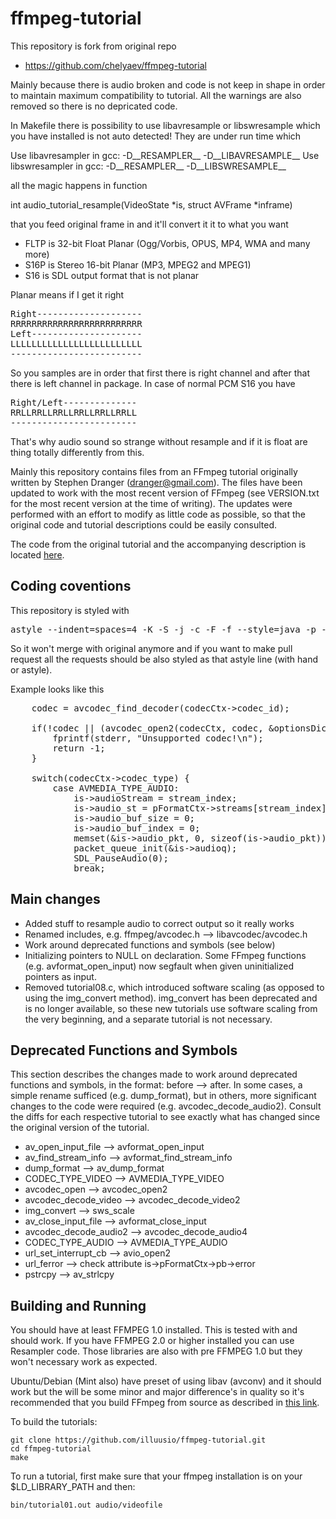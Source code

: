 ffmpeg-tutorial
===============

This repository is fork from original repo

* https://github.com/chelyaev/ffmpeg-tutorial

Mainly because there is audio broken and code is not keep in shape in order
to maintain maximum compatibility to tutorial. All the warnings are also
removed so there is no depricated code.

In Makefile there is possibility to use libavresample or libswresample which
you have installed is not auto detected! They are under run time which

Use libavresampler in gcc: -D\_\_RESAMPLER\_\_ -D\_\_LIBAVRESAMPLE\_\_
Use libswresampler in gcc: -D\_\_RESAMPLER\_\_ -D\_\_LIBSWRESAMPLE\_\_

all the magic happens in function

int audio_tutorial_resample(VideoState *is, struct AVFrame *inframe)

that you feed original frame in and it'll convert it it to what you want

* FLTP is 32-bit Float Planar (Ogg/Vorbis, OPUS, MP4, WMA and many more) 
* S16P is Stereo 16-bit Planar (MP3, MPEG2 and MPEG1)
* S16 is SDL output format that is not planar

Planar means if I get it right
<pre>
Right--------------------
RRRRRRRRRRRRRRRRRRRRRRRRR
Left---------------------
LLLLLLLLLLLLLLLLLLLLLLLLL
-------------------------
</pre>

So you samples are in order that first there is right channel and after that there
is left channel in package. In case of normal PCM S16 you have

<pre>
Right/Left--------------
RRLLRRLLRRLLRRLLRRLLRRLL
------------------------
</pre>

That's why audio sound so strange without resample and if it is float are thing totally
differently from this.

Mainly this repository contains files from an FFmpeg tutorial originally written by
Stephen Dranger (dranger@gmail.com).  The files have been updated to work with
the most recent version of FFmpeg (see VERSION.txt for the most recent version 
at the time of writing).
The updates were performed with an effort to modify as little code as possible,
so that the original code and tutorial descriptions could be easily consulted.

The code from the original tutorial and the accompanying description is located
[here](http://dranger.com/ffmpeg/).

Coding coventions
-----------------
This repository is styled with

<pre>
astyle --indent=spaces=4 -K -S -j -c -F -f --style=java -p --lineend=linux
</pre>

So it won't merge with original anymore and if you want to make pull request
all the requests should be also styled as that astyle line (with hand or astyle).

Example looks like this
<pre>
    codec = avcodec_find_decoder(codecCtx->codec_id);

    if(!codec || (avcodec_open2(codecCtx, codec, &optionsDict) < 0)) {
        fprintf(stderr, "Unsupported codec!\n");
        return -1;
    }

    switch(codecCtx->codec_type) {
        case AVMEDIA_TYPE_AUDIO:
            is->audioStream = stream_index;
            is->audio_st = pFormatCtx->streams[stream_index];
            is->audio_buf_size = 0;
            is->audio_buf_index = 0;
            memset(&is->audio_pkt, 0, sizeof(is->audio_pkt));
            packet_queue_init(&is->audioq);
            SDL_PauseAudio(0);
            break;
</pre>


Main changes
------------

* Added stuff to resample audio to correct output so it really works
* Renamed includes, e.g. ffmpeg/avcodec.h --> libavcodec/avcodec.h
* Work around deprecated functions and symbols (see below)
* Initializing pointers to NULL on declaration.  Some FFmpeg functions
  (e.g. avformat\_open\_input) now segfault when given uninitialized pointers as
  input.
* Removed tutorial08.c, which introduced software scaling (as
  opposed to using the img\_convert method).  img\_convert has been deprecated
  and is no longer available, so these new tutorials use software scaling
  from the very beginning, and a separate tutorial is not necessary.

Deprecated Functions and Symbols
--------------------------------

This section describes the changes made to work around deprecated functions
and symbols, in the format: before --> after.  In some cases, a simple rename
sufficed (e.g. dump\_format), but in others, more significant changes to the
code were required (e.g. avcodec\_decode\_audio2).  Consult the diffs for each
respective tutorial to see exactly what has changed since the original 
version of the tutorial.

* av\_open\_input\_file --> avformat\_open\_input
* av\_find\_stream\_info --> avformat\_find\_stream\_info
* dump\_format --> av\_dump\_format
* CODEC\_TYPE\_VIDEO --> AVMEDIA\_TYPE\_VIDEO
* avcodec\_open --> avcodec\_open2
* avcodec\_decode\_video --> avcodec\_decode\_video2
* img\_convert --> sws\_scale
* av\_close\_input\_file --> avformat\_close\_input
* avcodec\_decode\_audio2 --> avcodec\_decode\_audio4
* CODEC\_TYPE\_AUDIO --> AVMEDIA\_TYPE\_AUDIO
* url\_set\_interrupt\_cb --> avio\_open2
* url\_ferror --> check attribute is->pFormatCtx->pb->error
* pstrcpy --> av\_strlcpy

Building and Running
--------------------

You should have at least FFMPEG 1.0 installed. This is tested with and should work.
If you have FFMPEG 2.0 or higher installed you can use Resampler code. Those libraries
are also with pre FFMPEG 1.0 but they won't necessary work as expected.

Ubuntu/Debian (Mint also) have preset of using libav (avconv) and it should work but the will be some
minor and major difference's in quality so it's recommended that you build FFmpeg
from source as described in 
[this link](https://ffmpeg.org/trac/ffmpeg/wiki/UbuntuCompilationGuide).

To build the tutorials:

    git clone https://github.com/illuusio/ffmpeg-tutorial.git
    cd ffmpeg-tutorial
    make

To run a tutorial, first make sure that your ffmpeg installation is on your
$LD\_LIBRARY\_PATH and then:

    bin/tutorial01.out audio/videofile
